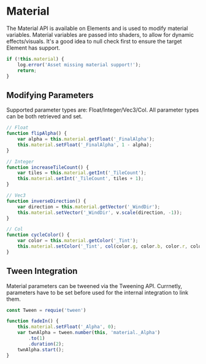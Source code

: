 # Material

The Material API is available on Elements and is used to modify material variables. Material variables are passed into shaders, to allow for dynamic effects/visuals. It's a good idea to null check first to ensure the target Element has support.

```javascript
if (!this.material) {
	log.error('Asset missing material support!');
	return;
}
```

## Modifying Parameters

Supported parameter types are: Float/Integer/Vec3/Col. All parameter types can be both retrieved and set.

```javascript
// Float
function flipAlpha() {
	var alpha = this.material.getFloat('_FinalAlpha');
	this.material.setFloat('_FinalAlpha', 1 - alpha);
}

// Integer
function increaseTileCount() {
	var tiles = this.material.getInt('_TileCount');
	this.material.setInt('_TileCount', tiles + 1);
}

// Vec3
function inverseDirection() {
	var direction = this.material.getVector('_WindDir');
	this.material.setVector('_WindDir', v.scale(direction, -1));
}

// Col
function cycleColor() {
	var color = this.material.getColor('_Tint');
	this.material.setColor('_Tint', col(color.g, color.b, color.r, color.a));
}

```

## Tween Integration

Material parameters can be tweened via the Tweening API. Currnetly, parameters have to be set before used for the internal integration to link them.

```javascript
const Tween = requie('tween')

function fadeIn() {
	this.material.setFloat('_Alpha', 0);
	var twnAlpha = tween.number(this, 'material._Alpha')
		.to(1)
		.duration(2);
	twnAlpha.start();
}
```